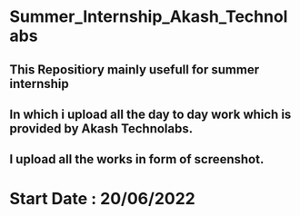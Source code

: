 # Summer_Internship_Akash_Technolabs

## This Repositiory mainly usefull for summer internship
## In which i upload all the day to day work which is provided by Akash Technolabs.
## I upload all the works in form of screenshot.  

# Start Date : 20/06/2022

